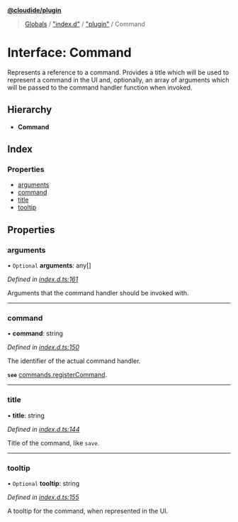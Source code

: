**[@cloudide/plugin](../README.md)**

> [Globals](../README.md) / ["index.d"](../modules/_index_d_.md) / ["plugin"](../modules/_index_d_._plugin_.md) / Command

# Interface: Command

Represents a reference to a command. Provides a title which
will be used to represent a command in the UI and, optionally,
an array of arguments which will be passed to the command handler
function when invoked.

## Hierarchy

* **Command**

## Index

### Properties

* [arguments](_index_d_._plugin_.command.md#arguments)
* [command](_index_d_._plugin_.command.md#command)
* [title](_index_d_._plugin_.command.md#title)
* [tooltip](_index_d_._plugin_.command.md#tooltip)

## Properties

### arguments

• `Optional` **arguments**: any[]

*Defined in [index.d.ts:161](https://github.com/shuyaqian/cloudide-plugin-api/blob/6d83fa1/index.d.ts#L161)*

Arguments that the command handler should be
invoked with.

___

### command

•  **command**: string

*Defined in [index.d.ts:150](https://github.com/shuyaqian/cloudide-plugin-api/blob/6d83fa1/index.d.ts#L150)*

The identifier of the actual command handler.

**`see`** [commands.registerCommand](#commands.registerCommand).

___

### title

•  **title**: string

*Defined in [index.d.ts:144](https://github.com/shuyaqian/cloudide-plugin-api/blob/6d83fa1/index.d.ts#L144)*

Title of the command, like `save`.

___

### tooltip

• `Optional` **tooltip**: string

*Defined in [index.d.ts:155](https://github.com/shuyaqian/cloudide-plugin-api/blob/6d83fa1/index.d.ts#L155)*

A tooltip for the command, when represented in the UI.

